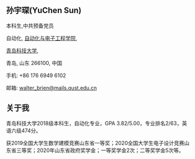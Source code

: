 ## 孙宇琛(YuChen Sun)

本科生,中共预备党员

自动化, [自动化与电子工程学院](https://zdh.qust.edu.cn/index.htm),

[青岛科技大学](https://www.qust.edu.cn/),

青岛, 山东 266100, 中国

手机: +86 176 6949 6102

邮箱: walter_brien@mails.qust.edu.cn

##  关于我

青岛科技大学2018级本科生，自动化专业，GPA 3.82/5.00，专业排名2/63，英语六级474分。

获2019全国大学生数学建模竞赛山东省一等奖；2020全国大学生电子设计竞赛山东省三等奖；2020年山东省政府奖学金；一等奖学金2次；二等奖学金5次等。
